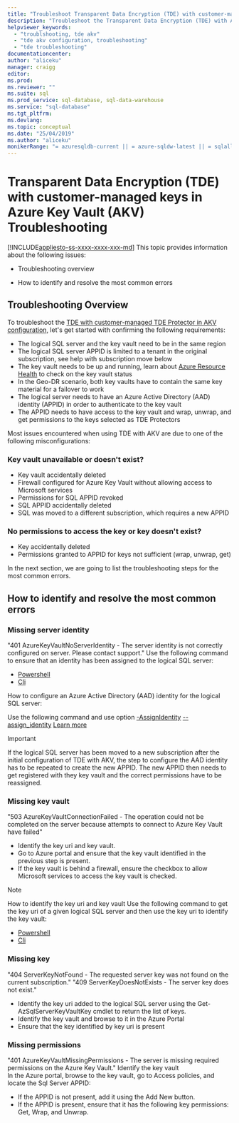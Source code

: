 ```yaml
---
title: "Troubleshoot Transparent Data Encryption (TDE) with customer-managed keys in Azure Key Vault (AKV) | Microsoft Docs"
description: "Troubleshoot the Transparent Data Encryption (TDE) with Azure Key Vault configuration."
helpviewer_keywords: 
  - "troublshooting, tde akv"
  - "tde akv configuration, troubleshooting"
  - "tde troubleshooting"
documentationcenter:
author: "aliceku"
manager: craigg
editor:
ms.prod: 
ms.reviewer: ""
ms.suite: sql
ms.prod_service: sql-database, sql-data-warehouse
ms.service: "sql-database"
ms.tgt_pltfrm:
ms.devlang: 
ms.topic: conceptual
ms.date: "25/04/2019"
ms.author: "aliceku"
monikerRange: "= azuresqldb-current || = azure-sqldw-latest || = sqlallproducts-allversions"
---
```

# Transparent Data Encryption (TDE) with customer-managed keys in Azure Key Vault (AKV) Troubleshooting
[!INCLUDE[appliesto-ss-xxxx-xxxx-xxx-md](../../../includes/appliesto-ss-xxxx-xxxx-xxx-md.md)]
  This topic provides information about the following issues:  
  
-   Troubleshooting overview  
   
-   How to identify and resolve the most common errors
  


## Troubleshooting Overview
To troubleshoot the [TDE with customer-managed TDE Protector in AKV configuration](https://docs.microsoft.com/azure/sql-database/transparent-data-encryption-byok-azure-sql#guidelines-for-configuring-tde-with-azure-key-vault), let's get started with confirming the following requirements:
- The logical SQL server and the key vault need to be in the same region
- The logical SQL server APPID is limited to a tenant in the original subscription, see help with subscription move below
- The key vault needs to be up and running, learn about [Azure Resource Health](https://docs.microsoft.com/azure/service-health/resource-health-overview) to check on the key vault status
- In the Geo-DR scenario, both key vaults have to contain the same key material for a failover to work
- The logical server needs to have an Azure Active Directory (AAD) identity (APPID) in order to authenticate to the key vault
- The APPID needs to have access to the key vault and wrap, unwrap, and get permissions to the keys selected as TDE Protectors

Most issues encountered when using TDE with AKV are due to one of the following misconfigurations:

### Key vault unavailable or doesn't exist?
- Key vault accidentally deleted
- Firewall configured for Azure Key Vault without allowing access to Microsoft services
- Permissions for SQL APPID revoked
- SQL APPID accidentally deleted
- SQL was moved to a different subscription, which requires a new APPID

### No permissions to access the key or key doesn't exist?
- Key accidentally deleted
- Permissions granted to APPID for keys not sufficient (wrap, unwrap, get)

In the next section, we are going to list the troubleshooting steps for the most common errors.


## How to identify and resolve the most common errors

### Missing server identity
"401 AzureKeyVaultNoServerIdentity - The server identity is not correctly configured on server. Please contact support."
Use the following command to ensure that an identity has been assigned to the logical SQL server: 
- [Powershell](https://docs.microsoft.com/powershell/module/AzureRM.Sql/Get-AzureRmSqlServer?view=azurermps-6.13.0) 
- [Cli](https://docs.microsoft.com/cli/azure/sql/server?view=azure-cli-latest#az-sql-server-show)

How to configure an Azure Active Directory (AAD) identity for the logical SQL server:

Use the following command and use option [-AssignIdentity](https://docs.microsoft.com/powershell/module/azurerm.sql/set-azurermsqlserver?view=azurermps-6.13.0) [--assign_identity](https://docs.microsoft.com/cli/azure/sql/server?view=azure-cli-latest#az-sql-server-update) 
[Learn more](https://docs.microsoft.com/azure/sql-database/transparent-data-encryption-byok-azure-sql-configure?view=sql-server-2017&viewFallbackFrom=azuresqldb-current#step-1-assign-an-azure-ad-identity-to-your-server)

> [!IMPORTANT]
> If the logical SQL server has been moved to a new subscription after the initial configuration of TDE with AKV, the step to configure the AAD identity has to be repeated to create the new APPID.  The new APPID then needs to get registered with they key vault and the correct permissions have to be reassigned. 
>

### Missing key vault
"503 AzureKeyVaultConnectionFailed - The operation could not be completed on the server because attempts to connect to Azure Key Vault have failed"
- Identify the key uri and key vault. 
- Go to Azure portal and ensure that the key vault identified in the previous step is present.
- If the key vault is behind a firewall, ensure the checkbox to allow Microsoft services to access the key vault is checked.

>[!NOTE]
>How to identify the key uri and key vault 
Use the following command to get the key uri of a given logical SQL server and then use the key uri to identify the key vault: 
- [Powershell](https://docs.microsoft.com/powershell/module/azurerm.sql/get-azurermsqlserverkeyvaultkey?view=azurermps-6.13.0) 
- [Cli](https://docs.microsoft.com/cli/azure/sql/server/tde-key?view=azure-cli-latest#az-sql-server-tde-key-show) 
>

### Missing key 
"404 ServerKeyNotFound - The requested server key was not found on the current subscription."
"409 ServerKeyDoesNotExists - The server key does not exist."
- Identify the key uri added to the logical SQL server using the Get-AzSqlServerKeyVaultKey cmdlet to return the list of keys.
- Identify the key vault and browse to it in the Azure Portal
- Ensure that the key identified by key uri is present

### Missing permissions 
"401 AzureKeyVaultMissingPermissions - The server is missing required permissions on the Azure Key Vault."
Identify the key vault  
In the Azure portal, browse to the key vault, go to Access policies, and locate the Sql Server APPID:  
- If the APPID is not present, add it using the Add New button. 
- If the APPID is present, ensure that it has the following key permissions: Get, Wrap, and Unwrap. 


